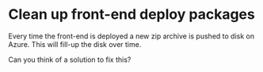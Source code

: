 # Clean up front-end deploy packages

Every time the front-end is deployed a new zip archive is pushed to disk on Azure. This will fill-up the disk over time.

Can you think of a solution to fix this?

